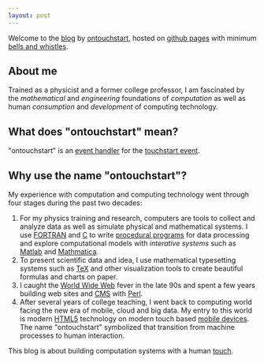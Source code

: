 ```yaml
---
layout: post
---
```

Welcome to the [blog](http://en.wikipedia.org/wiki/Blog) by [ontouchstart](http://twitter.com/ontouchstart), hosted on [github pages](https://pages.github.com) with minimum [bells and whistles](http://en.wikipedia.org/wiki/Bells_and_whistles).

## About me

Trained as a physicist and a former college professor, I am fascinated by the *mathematical* and *engineering* foundations of *computation* as well as human *consumption* and *development* of computing technology.

## What does "ontouchstart" mean?

"ontouchstart" is an [event handler](http://www.quirksmode.org/js/events_early.html) for the [touchstart event](http://www.w3.org/TR/touch-events/#the-touchstart-event).

## Why use the name "ontouchstart"?

My experience with computation and computing technology went through four stages during the past two decades:

1. For my physics training and research, computers are tools to collect and analyze data as well as simulate physical and mathematical systems. I use [FORTRAN](http://en.wikipedia.org/wiki/Fortran) and [C](http://en.wikipedia.org/wiki/C_(programming_language)) to write [procedural programs](http://en.wikipedia.org/wiki/Procedural_programming) for data processing and explore computational models with *interative systems* such as [Matlab](http://en.wikipedia.org/wiki/Matlab) and [Mathmatica](http://en.wikipedia.org/wiki/Mathematica). 
2. To present scientific data and idea, I use mathematical typesetting systems such as [TeX](http://en.wikipedia.org/wiki/TeX) and other visualization tools to create beautiful formulas and charts on paper.
3. I caught the [World Wide Web](http://en.wikipedia.org/wiki/Www) fever in the late 90s and spent a few years building web sites and [CMS](http://en.wikipedia.org/wiki/Content_management_system) with [Perl](http://en.wikipedia.org/wiki/Perl).
4. After several years of college teaching, I went back to computing world facing the new era of mobile, cloud and big data. My entry to this world is modern [HTML5](http://en.wikipedia.org/wiki/HTML5) technology on modern touch based [mobile devices](http://en.wikipedia.org/wiki/Mobile_device). The name "ontouchstart" symbolized that transition from machine processes to human interaction. 

This blog is about building computation systems with a human [touch](http://ontouchstart.github.io/sandbox/touchme.html). 
